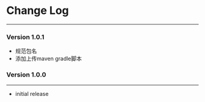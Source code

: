 # Change Log
---

### Version 1.0.1

- 规范包名
- 添加上传maven gradle脚本

### Version 1.0.0
---

- initial release